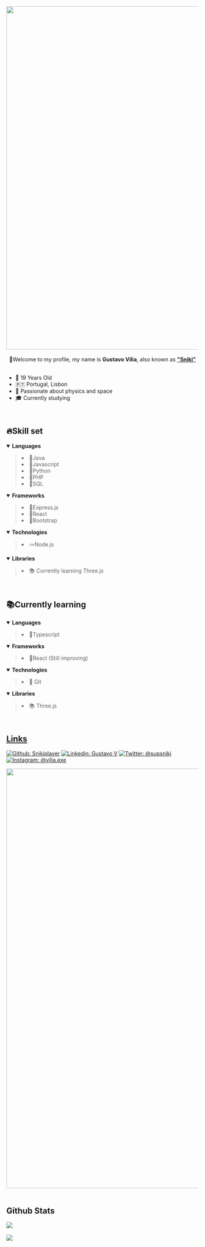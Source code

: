 
<div align="center">
<img src="https://cdn.discordapp.com/attachments/1063460773436862514/1118538462241509386/SnikiBanner.png" align="center" height="" width="900" />
</div>

</br>

<div align="center" >👋Welcome to my profile, my name is <strong>Gustavo Vília</strong>, also known as <strong><a href="https://github.com/SnikiPlayer">"Sniki"</a></strong></div>

</br>

- 🎉 19 Years Old
- 🇵🇹  Portugal, Lisbon
- 🚀 Passionate about physics and space
- 🎓 Currently studying

</br>

## 🔥Skill set
<details open>
  <summary><strong>Languages</strong></summary><blockquote>
      <li>📙Java</li>
      <li>📗Javascript</li>
      <li>🐍Python</li>
      <li>🐘PHP</li>
      <li>📖SQL</li>
    
</details>
<details open>
  <summary><strong>Frameworks</strong></summary><blockquote>
    <li>📗Express.js</li>
    <li>💠React</li>
    <li>📔Bootstrap</li> 
</details>
<details open>
  <summary><strong>Technologies</strong></summary><blockquote>
    <li>🪢Node.js</li>
</details>
<details open>
  <summary><strong>Libraries</strong></summary><blockquote>
    <li>📚 Currently learning Three.js</li>
</details>

</br>

## 📚Currently learning
<details open>
  <summary><strong>Languages</strong></summary><blockquote>
      <li>📘Typescript</li>
</details>
<details open>
  <summary><strong>Frameworks</strong></summary><blockquote>
    <li>💠React (Still improving)</li>
</details>
<details open>
  <summary><strong>Technologies</strong></summary><blockquote>
    <li>🦺 Git</li>
</details>
<details open>
  <summary><strong>Libraries</strong></summary><blockquote>
    <li>📚 Three.js</li>
</details>
    
</br>

<div align="center">
  <a href="https://github.com/SnikiPlayer">
</div>

## Links
[![Github: Snikiplayer](https://img.shields.io/badge/-Sniki-lightgrey?style=flatsquare&logo=Github&logoColor=white)](https://github.com/SnikiPlayer)
[![Linkedin: Gustavo V](https://img.shields.io/badge/-Gustavo-blue?style=flatsquare&logo=Linkedin&logoColor=white)](https://www.linkedin.com/in/gustavo-v%C3%ADlia-0246a123b/)
[![Twitter: @supsniki](https://img.shields.io/badge/-@supsniki-informational?style=flatsquare&logo=Twitter&logoColor=white)](https://twitter.com/supsniki)
[![Instagram: @vilia.exe](https://img.shields.io/badge/-@vilia.exe-ff69b4?style=flatsquare&logo=Instagram&logoColor=white)](https://www.instagram.com/vilia.exe/)
<div align="center">
<img src="https://cdn.discordapp.com/attachments/1063460773436862514/1118545405932740628/SnikiBannerName.png" align="center" height="" width="1100" />
</div>
</br>

## Github Stats
<div align="left">
<img src="https://komarev.com/ghpvc/?username=snikiplayer&&style=flat-square" align="center" />
</div>

</br>

<div align="left"><img src="https://github-readme-stats.vercel.app/api?username=snikiplayer&show_icons=true&count_private=true&hide_border=true" align="center" /></div>  

